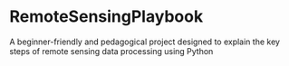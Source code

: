 # RemoteSensingPlaybook
A beginner-friendly and pedagogical project designed to explain the key steps of remote sensing data processing using Python
